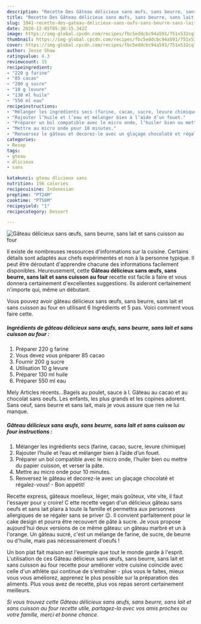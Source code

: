 ```yaml
---
description: "Recette Des Gâteau délicieux sans œufs, sans beurre, sans lait et sans cuisson au four"
title: "Recette Des Gâteau délicieux sans œufs, sans beurre, sans lait et sans cuisson au four"
slug: 1041-recette-des-gateau-delicieux-sans-oufs-sans-beurre-sans-lait-et-sans-cuisson-au-four
date: 2020-12-05T05:30:15.342Z
image: https://img-global.cpcdn.com/recipes/fbc5eddcbc94a591/751x532cq70/gateau-delicieux-sans-oeufs-sans-beurre-sans-lait-et-sans-cuisson-au-four-photo-principale-de-la-recette.jpg
thumbnail: https://img-global.cpcdn.com/recipes/fbc5eddcbc94a591/751x532cq70/gateau-delicieux-sans-oeufs-sans-beurre-sans-lait-et-sans-cuisson-au-four-photo-principale-de-la-recette.jpg
cover: https://img-global.cpcdn.com/recipes/fbc5eddcbc94a591/751x532cq70/gateau-delicieux-sans-oeufs-sans-beurre-sans-lait-et-sans-cuisson-au-four-photo-principale-de-la-recette.jpg
author: Jesse Shaw
ratingvalue: 4.3
reviewcount: 15
recipeingredient:
- "220 g farine"
- "85 cacao"
- "200 g sucre"
- "10 g levure"
- "130 ml huile"
- "550 ml eau"
recipeinstructions:
- "Mélanger les ingrédients secs (farine, cacao, sucre, levure chimique)"
- "Rajouter l’huile et l’eau et mélanger bien à l’aide d’un fouet."
- "Préparer un bol compatible avec le micro onde, l’huiler bien ou mettre du papier cuisson, et verser la pâte."
- "Mettre au micro onde pour 10 minutes."
- "Renversez le gâteau et decorez-le avec un glaçage chocolaté et régalez-vous! Bon appétit!"
categories:
- Resep
tags:
- gteau
- dlicieux
- sans

katakunci: gteau dlicieux sans 
nutrition: 156 calories
recipecuisine: Indonesian
preptime: "PT24M"
cooktime: "PT56M"
recipeyield: "1"
recipecategory: Dessert

---
```



![Gâteau délicieux sans œufs, sans beurre, sans lait et sans cuisson au four](https://img-global.cpcdn.com/recipes/fbc5eddcbc94a591/751x532cq70/gateau-delicieux-sans-oeufs-sans-beurre-sans-lait-et-sans-cuisson-au-four-photo-principale-de-la-recette.jpg)

Il existe de nombreuses ressources d'informations sur la cuisine. Certains détails sont adaptés aux chefs expérimentés et non à la personne typique. Il peut être déroutant d'apprendre chacune des informations facilement disponibles. Heureusement, cette <strong> Gâteau délicieux sans œufs, sans beurre, sans lait et sans cuisson au four </strong> recette est facile à faire et vous donnera certainement d'excellentes suggestions. Ils aideront certainement n'importe qui, même un débutant.

<!--inarticleads1-->

Vous pouvez avoir gâteau délicieux sans œufs, sans beurre, sans lait et sans cuisson au four en utilisant 6 Ingrédients et 5 pas. Voici comment vous faire cette.

##### Ingrédients de gâteau délicieux sans œufs, sans beurre, sans lait et sans cuisson au four :

1. Préparer 220 g farine
1. Vous devez vous préparer 85 cacao
1. Fournir 200 g sucre
1. Utilisation 10 g levure
1. Préparer 130 ml huile
1. Préparer 550 ml eau


Mely Articles récents…Bagels au poulet, sauce à l. Gâteau au cacao et au chocolat sans oeufs. Les enfants, les plus grands et les copines adorent. Sans oeuf, sans beurre et sans lait, mais je vous assure que rien ne lui manque. 

<!--inarticleads2-->

##### Gâteau délicieux sans œufs, sans beurre, sans lait et sans cuisson au four instructions :

1. Mélanger les ingrédients secs (farine, cacao, sucre, levure chimique)
1. Rajouter l’huile et l’eau et mélanger bien à l’aide d’un fouet.
1. Préparer un bol compatible avec le micro onde, l’huiler bien ou mettre du papier cuisson, et verser la pâte.
1. Mettre au micro onde pour 10 minutes.
1. Renversez le gâteau et decorez-le avec un glaçage chocolaté et régalez-vous! - Bon appétit!


Recette express, gâteaux moelleux, léger, mais goûteux, vite vite, il faut l&#39;essayer pour y croire! C ette recette vegan d&#39;un délicieux gâteau sans oeufs et sans lait plaira à toute la famille et permettra aux personnes allergiques de se régaler sans se priver 😉. Il convient parfaitement pour le cake design et pourra être recouvert de pâte à sucre. Je vous propose aujourd&#39;hui deux versions de ce même gâteau: un gâteau marbré et un à l&#39;orange. Un gâteau sucré, c&#39;est un mélange de farine, de sucre, de beurre ou d&#39;huile, mais pas nécessairement d&#39;oeufs ! 

<!--inarticleads1-->

<p>
Un bon plat fait maison est l'exemple que tout le monde garde à l'esprit. L'utilisation de ces Gâteau délicieux sans œufs, sans beurre, sans lait et sans cuisson au four recette pour améliorer votre cuisine coïncide avec celle d'un athlète qui continue de s'entraîner - plus vous le faites, mieux vous vous améliorez, apprenez le plus possible sur la préparation des aliments. Plus vous avez de recette, plus vos repas seront certainement meilleurs.
</p>

<p>
<i>Si vous trouvez cette Gâteau délicieux sans œufs, sans beurre, sans lait et sans cuisson au four recette utile, partagez-la avec vos amis proches ou votre famille, merci et bonne chance.</i>
</p>
